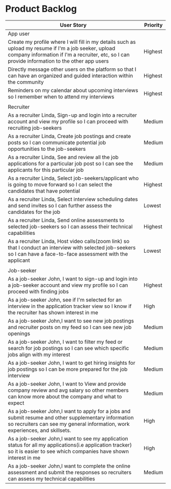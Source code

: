 # Product Backlog

 User Story |Priority|
| ---------- | -------- |
| App user |
| Create my profile where I will fill in my details such as upload my resume if I'm a job seeker, upload company information if I'm a recruiter, etc, so I can provide information to the other app users| Highest|
| Directly message other users on the platform so that I can have an organized and guided interaction within the community | Highest|
| Reminders on my calendar about upcoming interviews so I remember when to attend my interviews | Highest|
|           |
| Recruiter |
| As a recruiter Linda, Sign-up and login into a recruiter account and view my profile so I can proceed with recruiting job-seekers | Medium|
| As a recruiter Linda, Create job postings and create posts so I can communicate potential job opportunities to the job-seekers | Medium|
| As a recruiter Linda, See and review all the job applications for a particular job post so I can see the applicants for this particular job | Medium|
| As a recruiter Linda, Select job-seekers/applicant who is going to move forward so I can select the candidates that have potential | Highest |
| As a recruiter Linda, Select interview scheduling dates and send invites so I can further assess the candidates for the job | Lowest |
| As a recruiter Linda, Send online assessments to selected job-seekers so I can assess their technical capabilities | Highest |
| As a recruiter Linda, Host video calls(zoom link) so that I conduct an interview with selected job-seekers so I can have a face-to-face assessment with the applicant |Lowest|
|            |
| Job-seeker |
| As a job-seeker John, I want to sign-up and login into a job-seeker account and view my profile so I can proceed with finding jobs | Highest |
| As a job-seeker John,  see if I'm selected for an interview in the application tracker view so I know if the recruiter has shown interest in me | High |
| As a job-seeker John,I want to see new job postings and recruiter posts on my feed so I can see new job openings | Medium |
| As a job-seeker John, I want to filter my feed or search for job postings so I can see which specific jobs align with my interest | Medium |
| As a job-seeker John, I want to get hiring insights for job postings so I can be more prepared for the job interview | Medium | 3 days|
| As a job-seeker John, I want to View and provide company review and avg salary so other members can know more about the company and what to expect | Medium |
| As a job-seeker John,I want to apply for a jobs and submit resume and other supplementary information so recruiters can see my general information, work experiences, and skillsets. | High |
| As a job-seeker John,I want to see my application status for all my applications(i.e application tracker) so it is easier to see which companies have shown interest in me | High |
| As a job-seeker John,I want to complete the online assessment and submit the responses so recruiters can assess my technical capabilities | Medium |